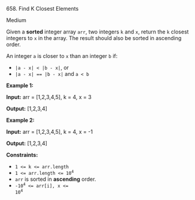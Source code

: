 658\. Find K Closest Elements

Medium

Given a **sorted** integer array `arr`, two integers `k` and `x`, return the `k` closest integers to `x` in the array. The result should also be sorted in ascending order.

An integer `a` is closer to `x` than an integer `b` if:

*   `|a - x| < |b - x|`, or
*   `|a - x| == |b - x|` and `a < b`

**Example 1:**

**Input:** arr = [1,2,3,4,5], k = 4, x = 3

**Output:** [1,2,3,4]

**Example 2:**

**Input:** arr = [1,2,3,4,5], k = 4, x = -1

**Output:** [1,2,3,4]

**Constraints:**

*   `1 <= k <= arr.length`
*   <code>1 <= arr.length <= 10<sup>4</sup></code>
*   `arr` is sorted in **ascending** order.
*   <code>-10<sup>4</sup> <= arr[i], x <= 10<sup>4</sup></code>